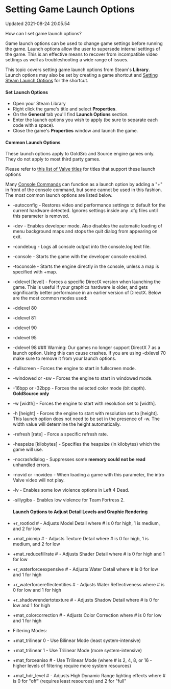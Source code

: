# Setting Game Launch Options
Updated 2021-08-24 20.05.54

How can I set game launch options?  
  
Game launch options can be used to change game settings before running the game. Launch options allow the user to supersede internal settings of the game. This is an effective means to recover from incompatible video settings as well as troubleshooting a wide range of issues.  
  
This topic covers setting game launch options from Steam's **Library**. Launch options may also be set by creating a game shortcut and [Setting Steam Launch Options](https://help.steampowered.com/en/faqs/view/0188-6BB7-D467-08E1) for the shortcut.  
  
#### Set Launch Options
  

* Open your Steam Library
* Right click the game's title and select **Properties**.
* On the **General** tab you'll find **Launch Options** section.
* Enter the launch options you wish to apply (be sure to separate each code with a space).
* Close the game's **Properties** window and launch the game.

  
  
#### Common Launch Options
These launch options apply to GoldSrc and Source engine games only. They do not apply to most third party games.  
  
Please refer to [this list of Valve titles](https://store.steampowered.com/search/?category1=998&developer=Valve) for titles that support these launch options  
  
Many [Console Commands](http://developer.valvesoftware.com/wiki/Console_Command_List) can function as a launch option by adding a "+" in front of the console command, but some cannot be used in this fashion. The most common launch options are listed below.  
  

* -autoconfig - Restores video and performance settings to default for the current hardware detected. Ignores settings inside any .cfg files until this parameter is removed.
* -dev - Enables developer mode. Also disables the automatic loading of menu background maps and stops the quit dialog from appearing on exit.
* -condebug - Logs all console output into the console.log text file.
* -console - Starts the game with the developer console enabled.
* -toconsole - Starts the engine directly in the console, unless a map is specified with +map.
* -dxlevel [level] - Forces a specific DirectX version when launching the game. This is useful if your graphics hardware is older, and gets significantly better performance in an earlier version of DirectX. Below are the most common modes used:  
  

* -dxlevel 80
* -dxlevel 81
* -dxlevel 90
* -dxlevel 95
* -dxlevel 98   ### Warning:
Our games no longer support DirectX 7 as a launch option. Using this can cause crashes. If you are using -dxlevel 70 make sure to remove it from your launch options.
* -fullscreen - Forces the engine to start in fullscreen mode.
* -windowed or -sw - Forces the engine to start in windowed mode.
* -16bpp or -32bpp - Forces the selected color mode (bit depth). **GoldSource only**
* -w [width] - Forces the engine to start with resolution set to [width].
* -h [height] - Forces the engine to start with resolution set to [height]. This launch option does not need to be set in the presence of -w. The width value will determine the height automatically.
* -refresh [rate] - Force a specific refresh rate.
* -heapsize [kilobytes] - Specifies the heapsize (in kilobytes) which the game will use.
* -nocrashdialog - Suppresses some **memory could not be read** unhandled errors.
* -novid or -novideo - When loading a game with this parameter, the intro Valve video will not play.
* -lv - Enables some low violence options in Left 4 Dead.
* -sillygibs - Enables low violence for Team Fortress 2.

  #### Launch Options to Adjust Detail Levels and Graphic Rendering

* +r_rootlod # - Adjusts Model Detail where # is 0 for high, 1 is medium, and 2 for low
* +mat_picmip # - Adjusts Texture Detail where # is 0 for high, 1 is medium, and 2 for low
* +mat_reducefillrate # - Adjusts Shader Detail where # is 0 for high and 1 for low
* +r_waterforceexpensive # - Adjusts Water Detail where # is 0 for low and 1 for high
* +r_waterforcereflectentities # - Adjusts Water Reflectiveness where # is 0 for low and 1 for high
* +r_shadowrendertotexture # - Adjusts Shadow Detail where # is 0 for low and 1 for high
* +mat_colorcorrection # - Adjusts Color Correction where # is 0 for low and 1 for high
* Filtering Modes: 
* +mat_trilinear 0 - Use Bilinear Mode (least system-intensive)
* +mat_trilinear 1 - Use Trilinear Mode (more system-intensive)
* +mat_forceaniso # - Use Trilinear Mode (where # is 2, 4, 8, or 16 - higher levels of filtering require more system resources)
* +mat_hdr_level # - Adjusts High Dynamic Range lighting effects where # is 0 for "off" (requires least resources) and 2 for "full"
